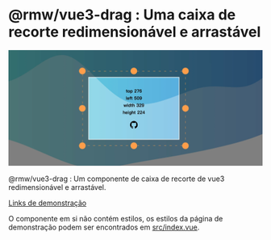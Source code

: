 # @rmw/vue3-drag : Uma caixa de recorte redimensionável e arrastável

![](https://raw.githubusercontent.com/rmw-lib/vue3-drag/master/demo.webp)

@rmw/vue3-drag : Um componente de caixa de recorte de vue3 redimensionável e arrastável.

[Links de demonstração](https://rmw-lib.github.io/vue3-drag/)

O componente em si não contém estilos, os estilos da página de demonstração podem ser encontrados em [src/index.vue](https://github.com/rmw-lib/vue3-drag/blob/master/src/index.vue).